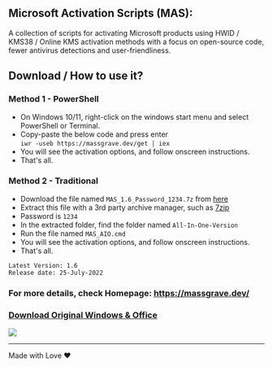 ## Microsoft Activation Scripts (MAS):

A collection of scripts for activating Microsoft products using HWID / KMS38 / Online KMS activation methods with a focus on open-source code, fewer antivirus detections and user-friendliness.

## Download / How to use it?

### Method 1 - PowerShell

-   On Windows 10/11, right-click on the windows start menu and select PowerShell or Terminal.
-   Copy-paste the below code and press enter\
    `iwr -useb https://massgrave.dev/get | iex`
-   You will see the activation options, and follow onscreen instructions.
-   That's all.

### Method 2 - Traditional

-   Download the file named `MAS_1.6_Password_1234.7z` from [here](https://github.com/massgravel/Microsoft-Activation-Scripts/releases)
-   Extract this file with a 3rd party archive manager, such as [7zip](https://www.7-zip.org/download.html)
-   Password is `1234`
-   In the extracted folder, find the folder named `All-In-One-Version`
-   Run the file named `MAS_AIO.cmd`
-   You will see the activation options, and follow onscreen instructions.
-   That's all.


```
Latest Version: 1.6
Release date: 25-July-2022
```

### For more details, check Homepage:  https://massgrave.dev/

### [Download Original Windows & Office](https://massgrave.dev/genuine-installation-media.html)

   <a href="https://discord.gg/gjJEfq7ux8">
  <img src="https://discordapp.com/api/guilds/746721520931569757/widget.png?style=banner3" />
</a>


---

Made with Love ❤️


